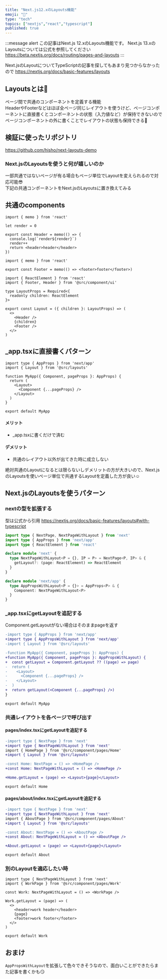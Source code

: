 ```yaml
---
title: "Next.js12.xのLayouts機能"
emoji: "🤝"
type: "tech"
topics: ["nextjs","react","typescript"]
published: true
---
```


:::message alert
この記事はNext.js 12.xのLayouts機能です。
Next.js 13.xのLayoutsについては公式を参照してください
https://beta.nextjs.org/docs/routing/pages-and-layouts
:::

Next.jsのLayoutについてTypeScriptの記事を探してもあまり見つからなかったので
https://nextjs.org/docs/basic-features/layouts

## Layoutsとは🤔
ページ間で共通のコンポーネントを定義する機能   
HeaderやFooterなどはほぼ全ページ同じレイアウトを使うけど、ページコンポーネントに直接書くとコンポーネントの状態（入力値など）が保持できないのでページコンポーネントの外に書くことでレイアウトの状態も保持できる🤝   

## 検証に使ったリポジトリ
https://github.com/hisho/next-layouts-demo

### Next.jsのLayoutsを使うと何が嬉しいのか
一部共通ではないページが有る場合もページ単位でLayoutを変えられるので対応可能😎    
下記の共通コンポーネントをNext.jsのLayoutsに置き換えてみる

## 共通のcomponents
```tsx:components/Header/Header.tsx
import { memo } from 'react'

let render = 0

export const Header = memo(() => {
  console.log(`render${render}`)
  render++
  return <header>header</header>
})
```
```tsx:components/Footer/Footer.tsx
import { memo } from 'react'

export const Footer = memo(() => <footer>footer</footer>)
```
```tsx:layout/Layout.tsx
import { ReactElement } from 'react'
import { Footer, Header } from '@src/component/ui'

type LayoutProps = Required<{
  readonly children: ReactElement
}>

export const Layout = ({ children }: LayoutProps) => (
  <>
    <Header />
    {children}
    <Footer />
  </>
)
```

## _app.tsxに直接書くパターン
```tsx:pages/_app.tsx
import type { AppProps } from 'next/app'
import { Layout } from '@src/layouts'

function MyApp({ Component, pageProps }: AppProps) {
  return (
    <Layout>
      <Component {...pageProps} />
    </Layout>
  )
}

export default MyApp
```

#### メリット
- _app.tsxに書くだけで済む

#### デメリット
- 共通のレイアウト以外が出てきた時に成立しない

絶対共通のLayoutになるとは限らないしデメリットの方が大きいので、Next.jsのLayoutsを使いページ単位で共通するLayoutを定義した方が良い☺️

## Next.jsのLayoutsを使うパターン

### nextの型を拡張する
型は公式から引用
https://nextjs.org/docs/basic-features/layouts#with-typescript
```ts:types/index.d.ts
import type { NextPage, NextPageWithLayout } from 'next'
import type { AppProps } from 'next/app'
import type { ReactElement } from 'react'

declare module 'next' {
  type NextPageWithLayout<P = {}, IP = P> = NextPage<P, IP> & {
    getLayout?: (page: ReactElement) => ReactElement
  }
}

declare module 'next/app' {
  type AppPropsWithLayout<P = {}> = AppProps<P> & {
    Component: NextPageWithLayout<P>
  }
}
```
### _app.tsxにgetLayoutを追記する
Component.getLayoutがない場合はそのままpageを返す
```diff tsx:pages/_app.tsx
-import type { AppProps } from 'next/app'
+import type { AppPropsWithLayout } from 'next/app'
-import { Layout } from '@src/layouts'

-function MyApp({ Component, pageProps }: AppProps) {
+function MyApp({ Component, pageProps }: AppPropsWithLayout) {
+  const getLayout = Component.getLayout ?? ((page) => page)
-  return (
-    <Layout>
-      <Component {...pageProps} />
-    </Layout>
-  )
+  return getLayout(<Component {...pageProps} />)
}

export default MyApp
```

### 共通レイアウトを各ページで呼び出す
#### pages/index.tsxにgetLayoutを追記する
```diff tsx:pages/index.tsx
-import type { NextPage } from 'next'
+import type { NextPageWithLayout } from 'next'
import { HomePage } from '@src/component/pages/Home'
+import { Layout } from '@src/layouts'

-const Home: NextPage = () => <HomePage />
+const Home: NextPageWithLayout = () => <HomePage />

+Home.getLayout = (page) => <Layout>{page}</Layout>

export default Home
```

#### pages/about/index.tsxにgetLayoutを追記する
```diff tsx:pages/about/index.tsx
-import type { NextPage } from 'next'
+import type { NextPageWithLayout } from 'next'
import { AboutPage } from '@src/component/pages/About'
+import { Layout } from '@src/layouts'

-const About: NextPage = () => <AboutPage />
+const About: NextPageWithLayout = () => <AboutPage />

+About.getLayout = (page) => <Layout>{page}</Layout>

export default About
```

### 別のLayoutを適応したい時

```tsx:pages/work/index.tsx
import type { NextPageWithLayout } from 'next'
import { WorkPage } from '@src/component/pages/Work'

const Work: NextPageWithLayout = () => <WorkPage />

Work.getLayout = (page) => (
  <>
    <header>work header</header>
    {page}
    <footer>work footer</footer>
  </>
)

export default Work
```

## おまけ
`AppPropsWithLayout`を拡張して色々できそうなので、面白いことができたらまた記事を書くかも😏